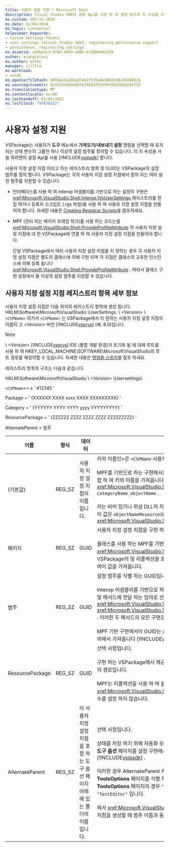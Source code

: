 ```yaml
---
title: 사용자 설정 지원 | Microsoft Docs
description: Visual Studio SDK의 설정 Api를 사용 하 여 설정 범주의 지 속성을 사용 하도록 설정 하는 방법을 알아봅니다.
ms.custom: SEO-VS-2020
ms.date: 11/04/2016
ms.topic: conceptual
helpviewer_keywords:
- Custom Settings Points
- user settings [Visual Studio SDK], registering persistence support
- persistence, registering settings
ms.assetid: ad9beac3-4f8d-4093-ad0e-6fb00444a709
author: acangialosi
ms.author: anthc
manager: jillfra
ms.workload:
- vssdk
ms.openlocfilehash: b9f6ee52e9ba87eb2f570a6e388dc98c050989c9
ms.sourcegitcommit: 0c9155e9b9408fb7481d79319bf08650b610e719
ms.translationtype: MT
ms.contentlocale: ko-KR
ms.lasthandoff: 01/05/2021
ms.locfileid: "97876522"
---
```

# <a name="support-for-user-settings"></a>사용자 설정 지원
VSPackage는 사용자가 **도구** 메뉴에서 **가져오기/내보내기 설정** 명령을 선택할 때 유지 되는 상태 변수의 그룹인 하나 이상의 설정 범주를 정의할 수 있습니다. 이 지 속성을 사용 하려면의 설정 Api를 사용 [!INCLUDE[vsipsdk](../../extensibility/includes/vsipsdk_md.md)] 합니다.

 사용자 지정 설정 지점 이라고 하는 레지스트리 항목 및 GUID는 VSPackage의 설정 범주를 정의 합니다. VSPackage는 각각 사용자 지정 설정 지점에서 정의 되는 여러 설정 범주를 지원할 수 있습니다.

- 인터페이스를 사용 하 여 interop 어셈블리를 기반으로 하는 설정의 구현은 <xref:Microsoft.VisualStudio.Shell.Interop.IVsUserSettings> 레지스트리를 편집 하거나 등록자 스크립트 (.rgs 파일)를 사용 하 여 사용자 지정 설정 지점을 만들어야 합니다. 자세한 내용은 [Creating Registrar Scripts](/cpp/atl/creating-registrar-scripts)을 참조하세요.

- MPF (관리 되는 패키지 프레임 워크)를 사용 하는 코드는를 <xref:Microsoft.VisualStudio.Shell.ProvideProfileAttribute> 각 사용자 지정 설정 지점에 대 한 VSPackage에 연결 하 여 사용자 지정 설정 지점을 만들어야 합니다.

     단일 VSPackage에서 여러 사용자 지정 설정 지점을 지 원하는 경우 각 사용자 지정 설정 지점은 별도의 클래스에 의해 구현 되며 각 지점은 클래스의 고유한 인스턴스에 의해 등록 됩니다 <xref:Microsoft.VisualStudio.Shell.ProvideProfileAttribute> . 따라서 클래스 구현 설정에서 둘 이상의 설정 범주를 지원할 수 있습니다.

## <a name="custom-settings-point-registry-entry-details"></a>사용자 지정 설정 지점 레지스트리 항목 세부 정보
 사용자 지정 설정 지점은 다음 위치의 레지스트리 항목에 생성 됩니다. HKLM\Software\Microsoft\VisualStudio \UserSettings. \\ *\<Version>* \\ `<CSPName>` 여기서 `<CSPName>` 는 VSPackage에서 지 원하는 사용자 지정 설정 지점의 이름이 고 *\<Version>* 버전 [!INCLUDE[vsprvs](../../code-quality/includes/vsprvs_md.md)] (예: 8.0)입니다.

> [!NOTE]
> \\ *\<Version>* [!INCLUDE[vsprvs](../../code-quality/includes/vsprvs_md.md)] IDE (통합 개발 환경)가 초기화 될 때 대체 루트를 사용 하 여 HKEY_LOCAL_MACHINE\SOFTWARE\Microsoft\VisualStudio의 루트 경로를 재정의할 수 있습니다. 자세한 내용은 [명령줄 스위치](../../extensibility/command-line-switches-visual-studio-sdk.md)를 참조 하세요.

 레지스트리 항목의 구조는 다음과 같습니다.

 HKLM\Software\Microsoft\VisualStudio \\ *\<Version>* \Usersettings\

 `<CSPName`>= s ' #12345 '

 Package = ' {XXXXXX XXXX xxxx XXXX XXXXXXXXX} '

 Category = ' {YYYYYY YYYY YYYY yyyy YYYYYYYYY} '

 ResourcePackage = ' {ZZZZZZ ZZZZ ZZZZ ZZZZ ZZZZZZZZZ} '

 AlternateParent = 범주

| 이름 | 형식 | 데이터 | Description |
|-----------------|--------| - | - |
| (기본값) | REG_SZ | 사용자 지정 설정 지점의 이름입니다. | 키의 이름인>은 `<CSPName` 사용자 지정 설정 지점의 지역화 되지 않은 이름입니다.<br /><br /> MPF를 기반으로 하는 구현에서는 `categoryName` `objectName` 생성자의 및 인수를로 결합 하 여 키의 이름을 가져옵니다 <xref:Microsoft.VisualStudio.Shell.ProvideProfileAttribute> `categoryName_objectName` .<br /><br /> 키는 비어 있거나 위성 DLL의 지역화 된 문자열에 대 한 참조 ID를 포함할 수 있습니다. 이 값은 `objectNameResourceID` 생성자에 대 한 인수에서 가져옵니다 <xref:Microsoft.VisualStudio.Shell.ProvideProfileAttribute> . |
| 패키지 | REG_SZ | GUID | 사용자 지정 설정 지점을 구현 하는 VSPackage의 GUID입니다.<br /><br /> 클래스를 사용 하는 MPF를 기반으로 하는 구현 <xref:Microsoft.VisualStudio.Shell.ProvideProfileAttribute> 에서는 `objectType` VSPackage의 및 리플렉션을 포함 하는 생성자의 인수를 사용 <xref:System.Type> 하 여이 값을 가져옵니다. |
| 범주 | REG_SZ | GUID | 설정 범주를 식별 하는 GUID입니다.<br /><br /> Interop 어셈블리를 기반으로 하는 구현의 경우이 값은 [!INCLUDE[vsprvs](../../code-quality/includes/vsprvs_md.md)] IDE에서 및 메서드에 전달 하는 임의로 선택 된 GUID 일 수 있습니다 <xref:Microsoft.VisualStudio.Shell.Interop.IVsUserSettings.ExportSettings%2A> <xref:Microsoft.VisualStudio.Shell.Interop.IVsUserSettings.ImportSettings%2A> . 이러한 두 메서드의 모든 구현은 해당 GUID 인수를 확인 해야 합니다.<br /><br /> MPF 기반 구현에서이 GUID는 <xref:System.Type> 설정 메커니즘을 구현 하는 클래스의에서 가져옵니다 [!INCLUDE[vsprvs](../../code-quality/includes/vsprvs_md.md)] . |
| ResourcePackage | REG_SZ | GUID | 선택 사항입니다.<br /><br /> 구현 하는 VSPackage에서 제공 하지 않는 경우 지역화 된 문자열이 포함 된 위성 DLL의 경로입니다.<br /><br /> MPF는 리플렉션을 사용 하 여 올바른 리소스 VSPackage를 가져옵니다 <xref:Microsoft.VisualStudio.Shell.ProvideProfileAttribute> . 따라서 클래스는이 인수를 설정 하지 않습니다. |
| AlternateParent | REG_SZ | 이 사용자 지정 설정 지점을 포함 하는 도구 옵션 페이지 아래에 있는 폴더의 이름입니다. | 선택 사항입니다.<br /><br /> 상태를 저장 하기 위해 자동화 모델의 메커니즘이 아닌의 지 속성 메커니즘을 사용 하는 **도구 옵션** 페이지를 설정 구현에서 지 원하는 경우에만이 값을 설정 해야 합니다 [!INCLUDE[vsipsdk](../../extensibility/includes/vsipsdk_md.md)] .<br /><br /> 이러한 경우 AlternateParent 키의 값은 `topic` `topic.sub-topic` 특정 **ToolsOptions** 페이지를 식별 하는 데 사용 되는 문자열의 섹션입니다. 예를 들어 **ToolsOptions** 페이지의 경우 `"TextEditor.Basic"` AlternateParent의 값은 `"TextEditor"` 입니다.<br /><br /> 에서 <xref:Microsoft.VisualStudio.Shell.ProvideProfileAttribute> 사용자 지정 설정 지점을 생성할 때 범주 이름과 동일 합니다. |
